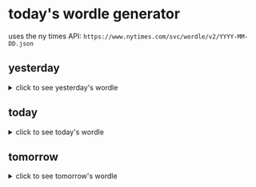 # today's wordle generator

uses the ny times API: `https://www.nytimes.com/svc/wordle/v2/YYYY-MM-DD.json`

## yesterday

<details>
    <summary>click to see yesterday's wordle</summary>

    amiss

</details>

## today

<details>
    <summary>click to see today's wordle</summary>

    exact

</details>

## tomorrow

<details>
    <summary>click to see tomorrow's wordle</summary>

    magma

</details>

